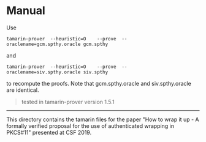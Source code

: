 # Manual

Use

``tamarin-prover  --heuristic=O    --prove  --oraclename=gcm.spthy.oracle gcm.spthy``

and

``tamarin-prover  --heuristic=O    --prove  --oraclename=siv.spthy.oracle siv.spthy``

to recompute the proofs. Note that gcm.spthy.oracle and siv.spthy.oracle are
identical.
>tested in tamarin-prover version 1.5.1

___________


This directory contains the tamarin files for the paper "How to wrap it up - A formally verified proposal for the use of authenticated wrapping in PKCS#11" presented at CSF 2019.
